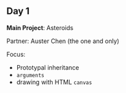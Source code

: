 Day 1
---
**Main Project**: Asteroids

Partner: Auster Chen (the one and only)

Focus:

* Prototypal inheritance
* `arguments`
* drawing with HTML `canvas`